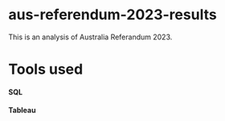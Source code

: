 # aus-referendum-2023-results
This is an analysis of Australia Referandum 2023.

# Tools used
#### SQL
#### Tableau
